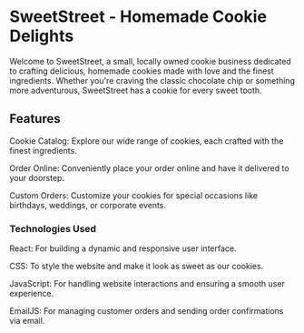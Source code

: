 # SweetStreet - Homemade Cookie Delights

Welcome to SweetStreet, a small, locally owned cookie business dedicated to crafting delicious, homemade cookies made with love and the finest ingredients. Whether you're craving the classic chocolate chip or something more adventurous, SweetStreet has a cookie for every sweet tooth.

## Features

Cookie Catalog: Explore our wide range of cookies, each crafted with the finest ingredients.

Order Online: Conveniently place your order online and have it delivered to your doorstep.

Custom Orders: Customize your cookies for special occasions like birthdays, weddings, or corporate events.

### Technologies Used

React: For building a dynamic and responsive user interface.

CSS: To style the website and make it look as sweet as our cookies.

JavaScript: For handling website interactions and ensuring a smooth user experience.

EmailJS: For managing customer orders and sending order confirmations via email.
